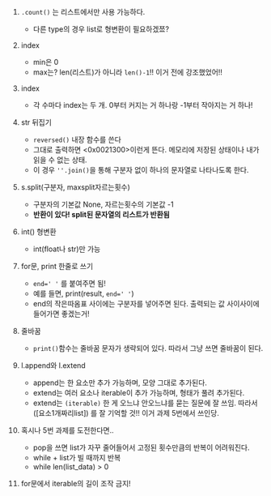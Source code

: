 1. `.count()` 는 리스트에서만 사용 가능하다. 
   - 다른 type의 경우 list로 형변환이 필요하겠쬬?
2. index
   - min은 0
   - max는? len(리스트)가 아니라 `len()-1`!! 이거 전에 강조했었어!!
3. index
   - 각 수마다 index는 두 개. 0부터 커지는 거 하나랑 -1부터 작아지는 거 하나!
4. str 뒤집기
   - `reversed()` 내장 함수를 쓴다
   - 그대로 출력하면 <0x0021300>이런게 뜬다. 메모리에 저장된 상태이나 내가 읽을 수 없는 상태. 
   - 이 경우 `''.join()`을 통해 구분자 없이 하나의 문자열로 나타나도록 한다. 
5. s.split(구분자, maxsplit자르는횟수)
   - 구분자의 기본값 None, 자르는횟수의 기본값 -1
   - **반환이 있다! split된 문자열의 리스트가 반환됨** 
  
6. int() 형변환
   - int(float나 str)만 가능
  
7. for문, print 한줄로 쓰기
   - `end=' '` 를 붙여주면 됨!
   - 예를 들면, print(result, `end=' '`) 
   - end의 작은따옴표 사이에는 구분자를 넣어주면 된다. 출력되는 값 사이사이에 들어가면 좋겠는거!
8. 줄바꿈
   - `print()`함수는 줄바꿈 문자가 생략되어 있다. 따라서 그냥 쓰면 줄바꿈이 된다. 
9.  l.append와 l.extend
    - append는 한 요소만 추가 가능하며, 모양 그대로 추가된다.
    - extend는 여러 요소나 iterable이 추가 가능하며, 형태가 풀려 추가된다. 
    - extend는 `(iterable)` 한 게 오느냐 안오느냐를 묻는 질문에 잘 쓰임. 따라서 ([요소1개짜리list]) 를 잘 기억할 것!! 이거 과제 5번에서 쓰인당.
10. 혹시나 5번 과제를 도전한다면..
    - pop을 쓰면 list가 자꾸 줄어들어서 고정된 횟수만큼의 반복이 어려워진다.
    - while + list가 빌 때까지 반복
    - while len(list_data) > 0 
11. for문에서 iterable의 길이 조작 금지!